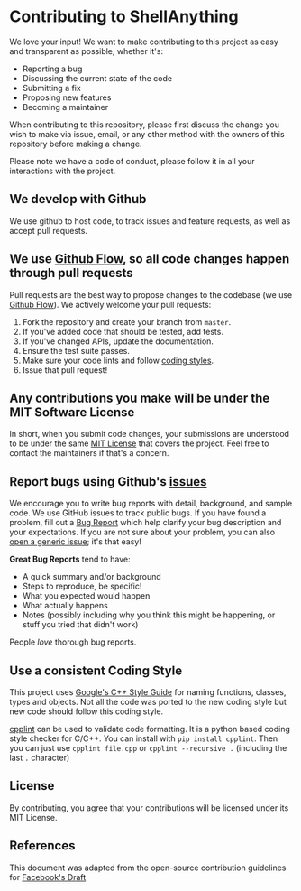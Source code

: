 
# Contributing to ShellAnything

We love your input! We want to make contributing to this project as easy and transparent as possible, whether it's:

- Reporting a bug
- Discussing the current state of the code
- Submitting a fix
- Proposing new features
- Becoming a maintainer

When contributing to this repository, please first discuss the change you wish to make via issue, email, or any other method with the owners of this repository before making a change.

Please note we have a code of conduct, please follow it in all your interactions with the project.



## We develop with Github
We use github to host code, to track issues and feature requests, as well as accept pull requests.



## We use [Github Flow](https://guides.github.com/introduction/flow/index.html), so all code changes happen through pull requests
Pull requests are the best way to propose changes to the codebase (we use [Github Flow](https://guides.github.com/introduction/flow/index.html)). We actively welcome your pull requests:

1. Fork the repository and create your branch from `master`.
2. If you've added code that should be tested, add tests.
3. If you've changed APIs, update the documentation.
4. Ensure the test suite passes.
5. Make sure your code lints and follow [coding styles](#use-a-consistent-coding-style).
6. Issue that pull request!



## Any contributions you make will be under the MIT Software License
In short, when you submit code changes, your submissions are understood to be under the same [MIT License](http://choosealicense.com/licenses/mit/) that covers the project. Feel free to contact the maintainers if that's a concern.



## Report bugs using Github's [issues](https://github.com/end2endzone/ShellAnything/issues)
We encourage you to write bug reports with detail, background, and sample code. We use GitHub issues to track public bugs. If you have found a problem, fill out a [Bug Report](https://github.com/end2endzone/ShellAnything/issues/new?template=bug_report.md&labels=bug) which help clarify your bug description and your expectations. If you are not sure about your problem, you can also [open a generic issue](https://github.com/end2endzone/ShellAnything/issues/new); it's that easy! 

**Great Bug Reports** tend to have:

- A quick summary and/or background
- Steps to reproduce, be specific!
- What you expected would happen
- What actually happens
- Notes (possibly including why you think this might be happening, or stuff you tried that didn't work)

People *love* thorough bug reports.



## Use a consistent Coding Style
This project uses [Google's C++ Style Guide](https://google.github.io/styleguide/cppguide.html#Naming) for naming functions, classes, types and objects.
Not all the code was ported to the new coding style but new code should follow this coding style.

[cpplint](https://github.com/google/styleguide/tree/gh-pages/cpplint) can be used to validate code formatting. It is a python based coding style checker for C/C++. You can install with `pip install cpplint`. Then you can just use `cpplint file.cpp` or `cpplint --recursive .` (including the last `.` character)



## License
By contributing, you agree that your contributions will be licensed under its MIT License.



## References
This document was adapted from the open-source contribution guidelines for [Facebook's Draft](https://github.com/facebook/draft-js/blob/a9316a723f9e918afde44dea68b5f9f39b7d9b00/CONTRIBUTING.md)

